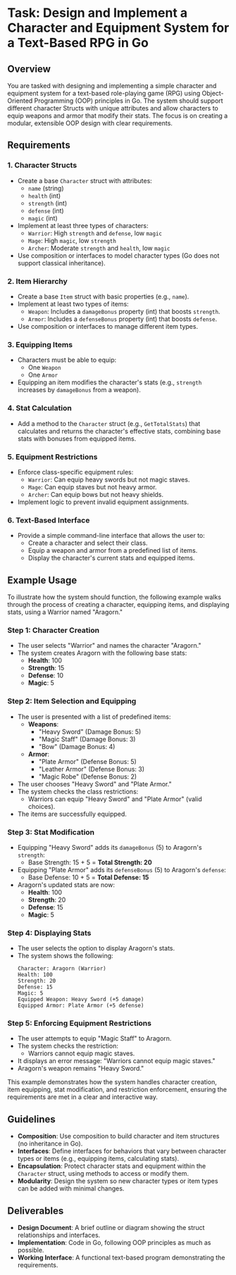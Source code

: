 # Task: Design and Implement a Character and Equipment System for a Text-Based RPG in Go

## Overview
You are tasked with designing and implementing a simple character and equipment system for a text-based role-playing game (RPG) using Object-Oriented Programming (OOP) principles in Go. The system should support different character Structs with unique attributes and allow characters to equip weapons and armor that modify their stats. The focus is on creating a modular, extensible OOP design with clear requirements.

## Requirements

### 1. Character Structs
- Create a base `Character` struct with attributes:
  - `name` (string)
  - `health` (int)
  - `strength` (int)
  - `defense` (int)
  - `magic` (int)
- Implement at least three types of characters:
  - `Warrior`: High `strength` and `defense`, low `magic`
  - `Mage`: High `magic`, low `strength`
  - `Archer`: Moderate `strength` and `health`, low `magic`
- Use composition or interfaces to model character types (Go does not support classical inheritance).

### 2. Item Hierarchy
- Create a base `Item` struct with basic properties (e.g., `name`).
- Implement at least two types of items:
  - `Weapon`: Includes a `damageBonus` property (int) that boosts `strength`.
  - `Armor`: Includes a `defenseBonus` property (int) that boosts `defense`.
- Use composition or interfaces to manage different item types.

### 3. Equipping Items
- Characters must be able to equip:
  - One `Weapon`
  - One `Armor`
- Equipping an item modifies the character's stats (e.g., `strength` increases by `damageBonus` from a weapon).

### 4. Stat Calculation
- Add a method to the `Character` struct (e.g., `GetTotalStats`) that calculates and returns the character's effective stats, combining base stats with bonuses from equipped items.

### 5. Equipment Restrictions
- Enforce class-specific equipment rules:
  - `Warrior`: Can equip heavy swords but not magic staves.
  - `Mage`: Can equip staves but not heavy armor.
  - `Archer`: Can equip bows but not heavy shields.
- Implement logic to prevent invalid equipment assignments.

### 6. Text-Based Interface
- Provide a simple command-line interface that allows the user to:
  - Create a character and select their class.
  - Equip a weapon and armor from a predefined list of items.
  - Display the character's current stats and equipped items.



## Example Usage
To illustrate how the system should function, the following example walks through the process of creating a character, equipping items, and displaying stats, using a Warrior named "Aragorn."

### Step 1: Character Creation
- The user selects "Warrior" and names the character "Aragorn."
- The system creates Aragorn with the following base stats:
  - **Health**: 100
  - **Strength**: 15
  - **Defense**: 10
  - **Magic**: 5

### Step 2: Item Selection and Equipping
- The user is presented with a list of predefined items:
  - **Weapons**:
    - "Heavy Sword" (Damage Bonus: 5)
    - "Magic Staff" (Damage Bonus: 3)
    - "Bow" (Damage Bonus: 4)
  - **Armor**:
    - "Plate Armor" (Defense Bonus: 5)
    - "Leather Armor" (Defense Bonus: 3)
    - "Magic Robe" (Defense Bonus: 2)
- The user chooses "Heavy Sword" and "Plate Armor."
- The system checks the class restrictions:
  - Warriors can equip "Heavy Sword" and "Plate Armor" (valid choices).
- The items are successfully equipped.

### Step 3: Stat Modification
- Equipping "Heavy Sword" adds its `damageBonus` (5) to Aragorn's `strength`:
  - Base Strength: 15 + 5 = **Total Strength: 20**
- Equipping "Plate Armor" adds its `defenseBonus` (5) to Aragorn's `defense`:
  - Base Defense: 10 + 5 = **Total Defense: 15**
- Aragorn's updated stats are now:
  - **Health**: 100
  - **Strength**: 20
  - **Defense**: 15
  - **Magic**: 5

### Step 4: Displaying Stats
- The user selects the option to display Aragorn's stats.
- The system shows the following:
  ```
  Character: Aragorn (Warrior)
  Health: 100
  Strength: 20
  Defense: 15
  Magic: 5
  Equipped Weapon: Heavy Sword (+5 damage)
  Equipped Armor: Plate Armor (+5 defense)
  ```

### Step 5: Enforcing Equipment Restrictions
- The user attempts to equip "Magic Staff" to Aragorn.
- The system checks the restriction:
  - Warriors cannot equip magic staves.
- It displays an error message: "Warriors cannot equip magic staves."
- Aragorn's weapon remains "Heavy Sword."

This example demonstrates how the system handles character creation, item equipping, stat modification, and restriction enforcement, ensuring the requirements are met in a clear and interactive way.


## Guidelines
- **Composition**: Use composition to build character and item structures (no inheritance in Go).
- **Interfaces**: Define interfaces for behaviors that vary between character types or items (e.g., equipping items, calculating stats).
- **Encapsulation**: Protect character stats and equipment within the `Character` struct, using methods to access or modify them.
- **Modularity**: Design the system so new character types or item types can be added with minimal changes.

## Deliverables
- **Design Document**: A brief outline or diagram showing the struct relationships and interfaces.
- **Implementation**: Code in Go, following OOP principles as much as possible.
- **Working Interface**: A functional text-based program demonstrating the requirements.
